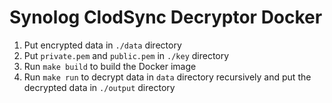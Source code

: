 # Synolog ClodSync Decryptor Docker

1. Put encrypted data in `./data` directory
2. Put `private.pem` and `public.pem` in `./key` directory
3. Run `make build` to build the Docker image
4. Run `make run` to decrypt data in `data` directory recursively and put the decrypted data in `./output` directory
